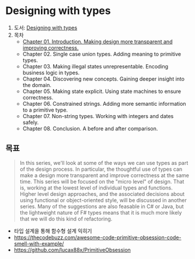 # Designing with types 
1. 도서: [Designing with types](https://swlaschin.gitbooks.io/fsharpforfunandprofit/content/series/designing-with-types.html)  
1. 목차
   - [Chapter 01. Introduction. Making design more transparent and improving correctness.](./Ch01)
   - Chapter 02. Single case union types. Adding meaning to primitive types.
   - Chapter 03. Making illegal states unrepresentable. Encoding business logic in types.
   - Chapter 04. Discovering new concepts. Gaining deeper insight into the domain.
   - Chapter 05. Making state explicit. Using state machines to ensure correctness.
   - Chapter 06. Constrained strings. Adding more semantic information to a primitive type.
   - Chapter 07. Non-string types. Working with integers and dates safely.
   - Chapter 08. Conclusion. A before and after comparison.
   
## 목표
> In this series, we'll look at some of the ways we can use types as part of the design process. In particular, the thoughtful use of types can make a design more transparent and improve correctness at the same time.
> This series will be focused on the "micro level" of design. That is, working at the lowest level of individual types and functions. Higher level design approaches, and the associated decisions about using functional or object-oriented style, will be discussed in another series.
> Many of the suggestions are also feasable in C# or Java, but the lightweight nature of F# types means that it is much more likely that we will do this kind of refactoring.

- 타입 설계을 통해 함수형 설계 익히기
- https://thecodebuzz.com/awesome-code-primitive-obsession-code-smell-with-example/
- https://github.com/lucax88x/PrimitiveObsession

